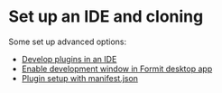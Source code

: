 # Set up an IDE and cloning

Some set up advanced options:

* [Develop plugins in an IDE](using-an-ide.md)
* [Enable development window in Formit desktop app](../tips-and-tricks/enable-development-window-in-formit-desktop-app.md)
* [Plugin setup with manifest.json](additional-options/naming-and-configure-your-plugin-with-manifest.json.md)
